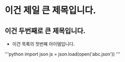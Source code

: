 # 이건 제일 큰 제목입니다.
## 이건 두번째로 큰 제목입니다.

- 이건 목록의 첫번째 아이템입니다.

'''python
import json
js = json.load(open('abc.json'))
'''
